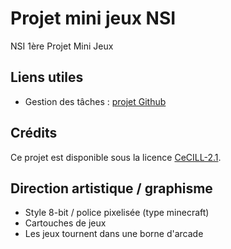 # Projet mini jeux NSI
NSI 1ère Projet Mini Jeux

## Liens utiles
- Gestion des tâches : [projet Github](https://github.com/users/camarm-dev/projects/6)

## Crédits

Ce projet est disponible sous la licence [CeCILL-2.1](./LICENSE).

## Direction artistique / graphisme

- Style 8-bit / police pixelisée (type minecraft)
- Cartouches de jeux
- Les jeux tournent dans une borne d'arcade
